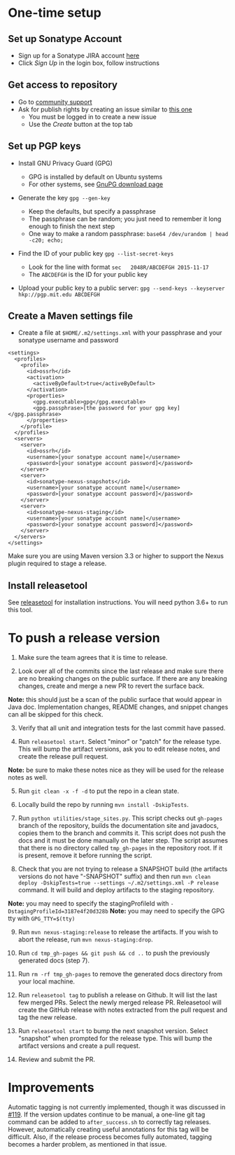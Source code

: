 One-time setup
==============

Set up Sonatype Account
-----------------------
* Sign up for a Sonatype JIRA account [here](https://issues.sonatype.org)
* Click *Sign Up* in the login box, follow instructions

Get access to repository
------------------------
* Go to [community support](https://issues.sonatype.org/browse/OSSRH)
* Ask for publish rights by creating an issue similar to [this one](https://issues.sonatype.org/browse/OSSRH-32032)
  * You must be logged in to create a new issue
  * Use the *Create* button at the top tab

Set up PGP keys
---------------
* Install GNU Privacy Guard (GPG)
  * GPG is installed by default on Ubuntu systems
  * For other systems, see [GnuPG download page](https://www.gnupg.org/download/)

* Generate the key ```gpg --gen-key```
  * Keep the defaults, but specify a passphrase
  * The passphrase can be random; you just need to remember it long enough to finish the next step
  * One way to make a random passphrase: ```base64 /dev/urandom | head -c20; echo;```

* Find the ID of your public key ```gpg --list-secret-keys```
  * Look for the line with format ```sec   2048R/ABCDEFGH 2015-11-17```
  * The ```ABCDEFGH``` is the ID for your public key

* Upload your public key to a public server: ```gpg --send-keys --keyserver hkp://pgp.mit.edu ABCDEFGH```

Create a Maven settings file
----------------------------
* Create a file at ```$HOME/.m2/settings.xml``` with your passphrase and your sonatype username and password
```
<settings>
  <profiles>
    <profile>
      <id>ossrh</id>
      <activation>
        <activeByDefault>true</activeByDefault>
      </activation>
      <properties>
        <gpg.executable>gpg</gpg.executable>
        <gpg.passphrase>[the password for your gpg key]</gpg.passphrase>
      </properties>
    </profile>
  </profiles>
  <servers>
    <server>
      <id>ossrh</id>
      <username>[your sonatype account name]</username>
      <password>[your sonatype account password]</password>
    </server>
    <server>
      <id>sonatype-nexus-snapshots</id>
      <username>[your sonatype account name]</username>
      <password>[your sonatype account password]</password>
    </server>
    <server>
      <id>sonatype-nexus-staging</id>
      <username>[your sonatype account name]</username>
      <password>[your sonatype account password]</password>
    </server>
  </servers>
</settings>
```

Make sure you are using Maven version 3.3 or higher to support the Nexus plugin required to stage a release.

Install releasetool
-------------------
See [releasetool](https://github.com/googleapis/releasetool) for installation instructions. You will
need python 3.6+ to run this tool.

To push a release version
=========================

1. Make sure the team agrees that it is time to release. 

2. Look over all of the commits since the last release and make sure there are no breaking changes
   on the public surface. If there are any breaking changes, create and merge a new PR to revert the
   surface back.

  **Note:** this should just be a scan of the public surface that would appear in Java doc.
  Implementation changes, README changes, and snippet changes can all be skipped for this check.

3. Verify that all unit and integration tests for the last commit have passed.

4. Run `releasetool start`. Select "minor" or "patch" for the release type. This will bump the
   artifact versions, ask you to edit release notes, and create the release pull request.

  **Note:** be sure to make these notes nice as they will be used for the release notes as well.

5. Run `git clean -x -f -d` to put the repo in a clean state.

6. Locally build the repo by running `mvn install -DskipTests`.

7. Run `python utilities/stage_sites.py`. This script checks out `gh-pages` branch of the
   repository, builds the documentation site and javadocs, copies them to the branch and commits it.
   This script does not push the docs and it must be done manually on the later step. The script
   assumes that there is no directory called `tmp_gh-pages` in the repository root. If it is
   present, remove it before running the script.

8. Check that you are not trying to release a SNAPSHOT build (the artifacts versions do not have
   "-SNAPSHOT" suffix) and then run `mvn clean deploy -DskipTests=true --settings ~/.m2/settings.xml -P release`
   command. It will build and deploy artifacts to the staging repository.

  **Note:** you may need to specify the stagingProfileId with `-DstagingProfileId=3187e4f20d328b`
  **Note:** you may need to specify the GPG tty with `GPG_TTY=$(tty)`

9. Run `mvn nexus-staging:release` to release the artifacts. If you wish to abort the release, run
   `mvn nexus-staging:drop`.

10. Run `cd tmp_gh-pages && git push && cd ..` to push the previously generated docs (step 7).

11. Run `rm -rf tmp_gh-pages` to remove the generated docs directory from your local machine.

12. Run `releasetool tag` to publish a release on Github. It will list the last few merged PRs.
    Select the newly merged release PR. Releasetool will create the GitHub release with notes
    extracted from the pull request and tag the new release.

13. Run `releasetool start` to bump the next snapshot version. Select "snapshot" when prompted for
    the release type. This will bump the artifact versions and create a pull request.

14. Review and submit the PR.

Improvements
============

Automatic tagging is not currently implemented, though it was discussed in [#119](https://github.com/GoogleCloudPlatform/google-cloud-java/pull/119).  If the version updates continue to be manual, a one-line git tag command can be added to `after_success.sh` to correctly tag releases.  However, automatically creating useful annotations for this tag will be difficult.  Also, if the release process becomes fully automated, tagging becomes a harder problem, as mentioned in that issue.
